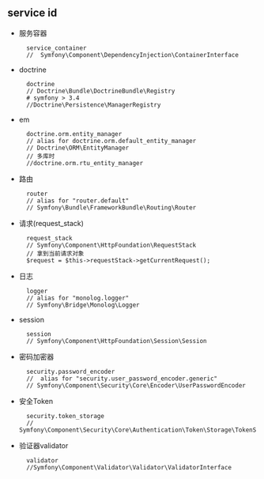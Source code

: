 ## service id
- 服务容器

		service_container
		//  Symfony\Component\DependencyInjection\ContainerInterface
- doctrine

		doctrine
		// Doctrine\Bundle\DoctrineBundle\Registry
		# symfony > 3.4
		//Doctrine\Persistence\ManagerRegistry
- em


		doctrine.orm.entity_manager
		// alias for doctrine.orm.default_entity_manager
		// Doctrine\ORM\EntityManager
        // 多库时
        //doctrine.orm.rtu_entity_manager
- 路由

		router
		// alias for "router.default"
		// Symfony\Bundle\FrameworkBundle\Routing\Router
- 请求(request_stack)
	
		request_stack
		// Symfony\Component\HttpFoundation\RequestStack
		// 拿到当前请求对象
		$request = $this->requestStack->getCurrentRequest();
		
- 日志

		logger
		// alias for "monolog.logger"
		// Symfony\Bridge\Monolog\Logger
- session

		session
		// Symfony\Component\HttpFoundation\Session\Session
- 密码加密器

		security.password_encoder
		//  alias for "security.user_password_encoder.generic"
		// Symfony\Component\Security\Core\Encoder\UserPasswordEncoder
- 安全Token

		security.token_storage
		// Symfony\Component\Security\Core\Authentication\Token\Storage\TokenStorage
- 验证器validator

		validator
		//Symfony\Component\Validator\Validator\ValidatorInterface